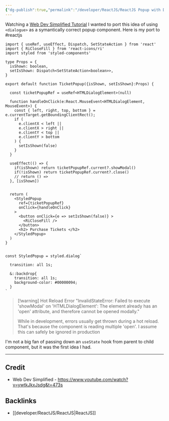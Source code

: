 ```yaml
---
{"dg-publish":true,"permalink":"/developer/ReactJS/ReactJS Popup with Dialogue Modal/","created":"2024-02-29T22:19:56.238-06:00","updated":"2024-03-01T00:19:28.000-06:00"}
---
```


Watching a [Web Dev Simplified Tutorial](https://www.youtube.com/@WebDevSimplified) I wanted to port this idea of using `<dialogue>` as a symantically correct popup component. Here is my port to #reactjs 

```tsx
import { useRef, useEffect, Dispatch, SetStateAction } from 'react'
import { RiCloseFill } from 'react-icons/ri'
import styled from 'styled-components'

type Props = {
  isShown: boolean,
  setIsShown: Dispatch<SetStateAction<boolean>>,
}

export default function TicketPopup({isShown, setIsShown}:Props) {

  const ticketPopupRef = useRef<HTMLDialogElement>(null)

  function handleOnClick(e:React.MouseEvent<HTMLDialogElement, MouseEvent>) {
    const { left, right, top, bottom } = e.currentTarget.getBoundingClientRect();
    if (
      e.clientX < left ||
      e.clientX > right ||
      e.clientY < top ||
      e.clientY > bottom
    ) {
      setIsShown(false)
    }
  }

  useEffect(() => {
    if(isShown) return ticketPopupRef.current?.showModal()
    if(!isShown) return ticketPopupRef.current?.close()
    // return () =>
  }, [isShown])
  
  
  return (
    <StyledPopup 
      ref={ticketPopupRef}
      onClick={handleOnClick}
    >
      <button onClick={e => setIsShown(false)} > 
        <RiCloseFill />
      </button>
      <h2> Purchase Tickets </h2>
    </StyledPopup>
  )
}


const StyledPopup = styled.dialog`

  transition: all 1s;

  &::backdrop{
    transition: all 1s;
    background-color: #00000094;
  }
`
```


> [!warning] Hot Reload Error
> "InvalidStateError: Failed to execute 'showModal' on 'HTMLDialogElement': The element already has an 'open' attribute, and therefore cannot be opened modally."
> 
> While in development, errors usually get thrown during a hot reload. That's because the component is reading multiple 'open'. I assume this can safely be ignored in production

I'm not a big fan of passing down an `useState` hook from parent to  child component, but it was the first idea I had.

---
## Credit
- Web Dev Simplified - https://www.youtube.com/watch?v=ywtkJkxJsdg&t=473s

## Backlinks
- [[developer/ReactJS/ReactJS\|ReactJS]]